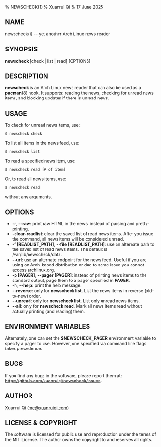 % NEWSCHECK(1)
% Xuanrui Qi
% 17 June 2025

## NAME

newscheck(1) -- yet another Arch Linux news reader

## SYNOPSIS

**newscheck** [check | list | read] [OPTIONS]

## DESCRIPTION

**newscheck** is an Arch Linux news reader that can also be used as a **pacman**(8) hook.
It supports: reading the news, checking for unread news items, and blocking updates if there is unread
news.

## USAGE

To check for unread news items, use:

    $ newscheck check

To list all items in the news feed, use:

    $ newscheck list

To read a specified news item, use:

    $ newscheck read [# of item]

Or, to read all news items, use:

    $ newscheck read

without any arguments.

## OPTIONS

* **-r**, **--raw**: print raw HTML in the news, instead of parsing and pretty-printing.
* **-clear-readlist**: clear the saved list of read news items. After you issue the command, all news items
will be considered unread.
* **-f [READLIST_PATH]**, **--file [READLIST_PATH]**: use an alternate path to the saved list of read news items.
The default is /var/lib/newscheck/data.
* **--url**: use an alternate endpoint for the news feed. Useful if you are using an Arch-based distribution or
due to some issue you cannot access archlinux.org.
* **-p [PAGER]**, **--pager [PAGER]**: instead of printing news items to the standard output, page them to a pager
specified in **PAGER**.
* **-h**, **--help**: print the help message.
* **--reverse**: only for **newscheck list**. List the news items in reverse (old-to-new) order.
* **--unread**: only for **newscheck list**. List only unread news items.
* **--all**: only for **newscheck read**. Mark all news items read without actually printing (and reading) them.

## ENVIRONMENT VARIABLES

Alternately, one can set the **$NEWSCHECK_PAGER** environment variable to specify a pager to use. However, one specified via
command line flags takes precedence.

## BUGS

If you find any bugs in the software, please report them at: https://github.com/xuanruiqi/newscheck/issues.

## AUTHOR

Xuanrui Qi (me@xuanruiqi.com)

## LICENSE & COPYRIGHT

The software is licensed for public use and reproduction under the terms of the MIT License. The author owns the copyright 
to and reserves all rights.